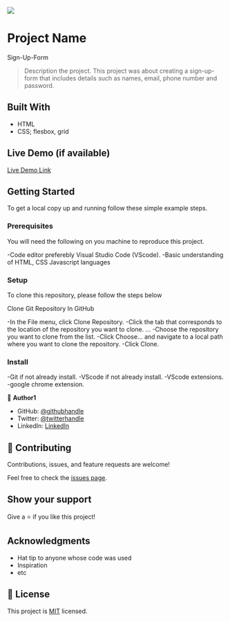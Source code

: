 ![](https://img.shields.io/badge/Microverse-blueviolet)

# Project Name

Sign-Up-Form

> Description the project.
> This project was about creating a sign-up-form that includes details such as names, email, phone number and password.

## Built With

- HTML
- CSS; flesbox, grid

## Live Demo (if available)

[Live Demo Link](https://livedemo.com)

## Getting Started

To get a local copy up and running follow these simple example steps.

### Prerequisites

You will need the following on you machine to reproduce this project.

-Code editor preferebly Visual Studio Code (VScode).
-Basic understanding of HTML, CSS Javascript languages

### Setup

To clone this repository, please follow the steps below

Clone Git Repository In GitHub

-In the File menu, click Clone Repository.
-Click the tab that corresponds to the location of the repository you want to clone. ...
-Choose the repository you want to clone from the list.
-Click Choose... and navigate to a local path where you want to clone the repository.
-Click Clone.

### Install

-Git if not already install.
-VScode if not already install.
-VScode extensions.
-google chrome extension.

👤 **Author1**

- GitHub: [@githubhandle](https://github.com/OnyedikaMike)
- Twitter: [@twitterhandle](https://twitter.com/OnyedikaMike)
- LinkedIn: [LinkedIn](https://linkedin.com/in/)

## 🤝 Contributing

Contributions, issues, and feature requests are welcome!

Feel free to check the [issues page](../../issues/).

## Show your support

Give a ⭐️ if you like this project!

## Acknowledgments

- Hat tip to anyone whose code was used
- Inspiration
- etc

## 📝 License

This project is [MIT](./MIT.md) licensed.

